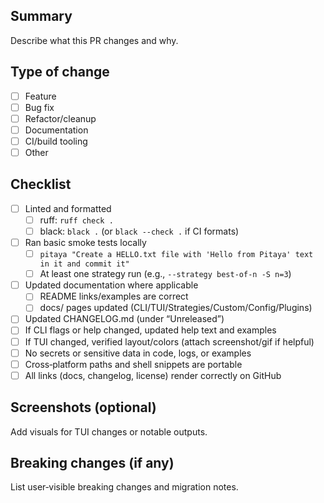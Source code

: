 ## Summary

Describe what this PR changes and why.

## Type of change

- [ ] Feature
- [ ] Bug fix
- [ ] Refactor/cleanup
- [ ] Documentation
- [ ] CI/build tooling
- [ ] Other

## Checklist

- [ ] Linted and formatted
  - [ ] ruff: `ruff check .`
  - [ ] black: `black .` (or `black --check .` if CI formats)
- [ ] Ran basic smoke tests locally
  - [ ] `pitaya "Create a HELLO.txt file with 'Hello from Pitaya' text in it and commit it"`
  - [ ] At least one strategy run (e.g., `--strategy best-of-n -S n=3`)
- [ ] Updated documentation where applicable
  - [ ] README links/examples are correct
  - [ ] docs/ pages updated (CLI/TUI/Strategies/Custom/Config/Plugins)
- [ ] Updated CHANGELOG.md (under “Unreleased”)
- [ ] If CLI flags or help changed, updated help text and examples
- [ ] If TUI changed, verified layout/colors (attach screenshot/gif if helpful)
- [ ] No secrets or sensitive data in code, logs, or examples
- [ ] Cross‑platform paths and shell snippets are portable
- [ ] All links (docs, changelog, license) render correctly on GitHub

## Screenshots (optional)

Add visuals for TUI changes or notable outputs.

## Breaking changes (if any)

List user‑visible breaking changes and migration notes.


